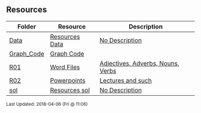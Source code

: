 ## Resources
| Folder | Resource | Description|
 | ------------|------------|------------|
 | [Data](https://github.com/rugbyprof/3013-Algorithms/tree/master/Resources/Data) | [ Resources Data ](https://github.com/rugbyprof/3013-Algorithms/tree/master/Resources/Data) | [ No Description](https://github.com/rugbyprof/3013-Algorithms/tree/master/Resources/Data) |
 | [Graph_Code](https://github.com/rugbyprof/3013-Algorithms/tree/master/Resources/Graph_Code) | [ Graph Code](https://github.com/rugbyprof/3013-Algorithms/tree/master/Resources/Graph_Code) |
 | [R01](https://github.com/rugbyprof/3013-Algorithms/tree/master/Resources/R01) | [ Word Files ](https://github.com/rugbyprof/3013-Algorithms/tree/master/Resources/R01) | [ Adjectives, Adverbs, Nouns, Verbs](https://github.com/rugbyprof/3013-Algorithms/tree/master/Resources/R01) |
 | [R02](https://github.com/rugbyprof/3013-Algorithms/tree/master/Resources/R02) | [ Powerpoints ](https://github.com/rugbyprof/3013-Algorithms/tree/master/Resources/R02) | [ Lectures and such](https://github.com/rugbyprof/3013-Algorithms/tree/master/Resources/R02) |
 | [sol](https://github.com/rugbyprof/3013-Algorithms/tree/master/Resources/sol) | [ Resources sol ](https://github.com/rugbyprof/3013-Algorithms/tree/master/Resources/sol) | [ No Description](https://github.com/rugbyprof/3013-Algorithms/tree/master/Resources/sol) |

<sup>Last Updated: 2018-04-06 (Fri @ 11:06)</sup>